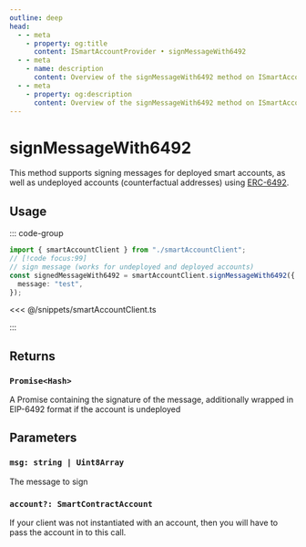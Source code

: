 ```yaml
---
outline: deep
head:
  - - meta
    - property: og:title
      content: ISmartAccountProvider • signMessageWith6492
  - - meta
    - name: description
      content: Overview of the signMessageWith6492 method on ISmartAccountProvider
  - - meta
    - property: og:description
      content: Overview of the signMessageWith6492 method on ISmartAccountProvider
---
```


# signMessageWith6492

This method supports signing messages for deployed smart accounts, as well as undeployed accounts (counterfactual addresses) using [ERC-6492](https://eips.ethereum.org/EIPS/eip-6492).

## Usage

::: code-group

```ts [example.ts]
import { smartAccountClient } from "./smartAccountClient";
// [!code focus:99]
// sign message (works for undeployed and deployed accounts)
const signedMessageWith6492 = smartAccountClient.signMessageWith6492({
  message: "test",
});
```

<<< @/snippets/smartAccountClient.ts

:::

## Returns

### `Promise<Hash>`

A Promise containing the signature of the message, additionally wrapped in EIP-6492 format if the account is undeployed

## Parameters

### `msg: string | Uint8Array`

The message to sign

### `account?: SmartContractAccount`

If your client was not instantiated with an account, then you will have to pass the account in to this call.
